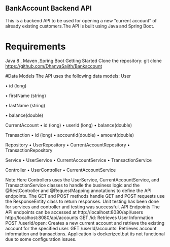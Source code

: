 ## BankAccount Backend API
This is a backend API to be used for opening a new “current account” of already existing customers.The API is built using Java and Spring Boot.

# Requirements
Java 8 , Maven ,Spring Boot
Getting Started
Clone the repository:
git clone https://github.com/DhanyaSajith/Bankaccount

#Data Models
The API uses the following data models:
User

•	id (long)

•	firstName (string)

•	lastName (string)

•	balance(double)

CurrentAccount
•	id (long)
•	userId (long)
•	balance(double)

Transaction
•	id (long)
•	accountId(double)
•	amount(double)

Repository
•	UserRepository
•	CurrentAccountRepository
•	TransactionRepository

Service
•	UserService
•	CurrentAccountService
•	TransactionService

Controller
•	UserController
•	CurrentAccountService

Note:Here Controllers uses the UserService, CurrentAccountService, and TransactionService classes to handle the business logic and the @RestController and @RequestMapping annotations to define the API endpoints. The GET and POST methods handle GET and POST requests use the ResponseEntity class to return responses.
Unit testing has been done for services and controller and testing was successful.
API Endpoints
The API endpoints can be accessed at
http://localhost:8080/api/users
http://localhost:8080/api/accounts
GET /id: Retrieves User Information
POST /userId/open: Creates a new current account and retrieve the existing account for the specified user.
GET /userId/accounts: Retrieves account information and transactions.
Application is dockerized,but its not functional due to some configuration issues.
